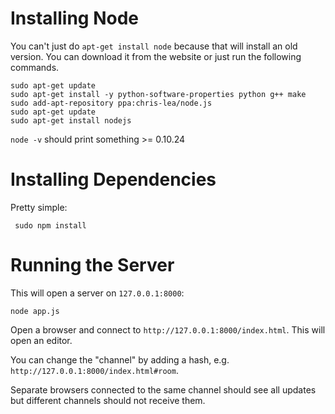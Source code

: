Installing Node
===============

You can't just do `apt-get install node` because that will install an old version. You can download it from the website or just run the following commands.

    sudo apt-get update
    sudo apt-get install -y python-software-properties python g++ make
    sudo add-apt-repository ppa:chris-lea/node.js
    sudo apt-get update
    sudo apt-get install nodejs

`node -v` should print something >= 0.10.24


Installing Dependencies
=======================

Pretty simple:

     sudo npm install


Running the Server
==================

This will open a server on `127.0.0.1:8000`:

    node app.js

Open a browser and connect to `http://127.0.0.1:8000/index.html`. This will open an editor. 

You can change the "channel" by adding a hash, e.g. `http://127.0.0.1:8000/index.html#room`. 

Separate browsers connected to the same channel should see all updates but different channels should not receive them.
